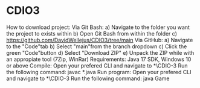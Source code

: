# CDIO3
How to download project:
Via Git Bash:
a) Navigate to the folder you want the project to exists within
b) Open Git Bash from within the folder
c) https://github.com/DavidWellejus/CDIO3/tree/main
Via GitHub:
a) Navigate to the "Code"tab
b) Select "main"from the branch dropdown
c) Click the green "Code"button
d) Select "Download ZIP"
e) Unpack the ZIP while with an appropiate tool (7Zip, WinRar)
Requirements: Java 17 SDK, Windows 10 or above
Compile: Open your prefered CLI and navigate to *\CDIO-3 Run the following command: javac *.java
Run program: Open your prefered CLI and navigate to *\CDIO-3 Run the following command: java Game
